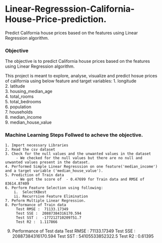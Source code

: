# Linear-Regresssion-California-House-Price-prediction.
Predict California house prices based on the features using Linear Regression algorithm.

### Objective
The objective is to predict California house prices based on the features using Linear Regression algorithm.

This project is meant to explore, analyse, visualize and predict hosue prices of california using below feature and target variables:
    1. longitude             
    2. latitude              
    3. housing_median_age    
    4. total_rooms           
    5. total_bedrooms        
    6. population            
    7. households            
    8. median_income         
    9. median_house_value    

### Machine Learning Steps Follwed to acheve the objective.

    1. Import necessary Libraries
    2. Read the csv dataset
    3. Check for the null values and the unwanted values in the dataset
         - We checked for the null values but there are no null and unwanted values present in the dataset.
    4. Performed Simple Linear Regresssion on one feature('median_income') and a target variable ('median_house_value').
    5. Prediction of Train data
         - We got the score of  - 0.47699 for Train data and RMSE of 83614.87409
    6. Perform Feature Selection using following:
        i.  SelectKBest
        ii. Recurrsive Feature Elimination
    7. Peform Multiple Linear Regression.
    8. Performance of Train data 
         Test RMSE :  71133.17349
         Test SSE :  20887384316170.594
         Test SST :  -177212710209751.7
         Test R2 :  1.117866
   9. Performance of Test data 
         Test RMSE :  71133.17349
         Test SSE :  20887384316170.594
         Test SST :  54105533852322.5
         Test R2 :  0.61395
